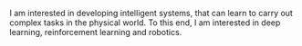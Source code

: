 I am interested in developing intelligent systems, that can learn to carry out complex tasks in the physical world. To this end, I am interested in deep learning, reinforcement learning and robotics.
<!---
adi3e08/adi3e08 is a ✨ special ✨ repository because its `README.md` (this file) appears on your GitHub profile.
You can click the Preview link to take a look at your changes.
--->
